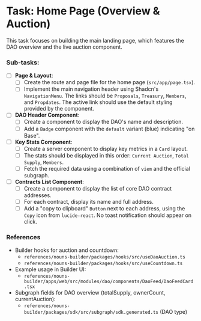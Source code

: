 # Task: Home Page (Overview & Auction)

This task focuses on building the main landing page, which features the DAO overview and the live auction component.

### Sub-tasks:

- [ ] **Page & Layout**:
    - [ ] Create the route and page file for the home page (`src/app/page.tsx`).
    - [ ] Implement the main navigation header using Shadcn's `NavigationMenu`. The links should be `Proposals`, `Treasury`, `Members`, and `Propdates`. The active link should use the default styling provided by the component.
- [ ] **DAO Header Component**:
    - [ ] Create a component to display the DAO's name and description.
    - [ ] Add a `Badge` component with the `default` variant (blue) indicating "on Base".
- [ ] **Key Stats Component**:
    - [ ] Create a server component to display key metrics in a `Card` layout.
    - [ ] The stats should be displayed in this order: `Current Auction`, `Total Supply`, `Members`.
    - [ ] Fetch the required data using a combination of `viem` and the official subgraph.
- [ ] **Contracts List Component**:
    - [ ] Create a component to display the list of core DAO contract addresses.
    - [ ] For each contract, display its name and full address.
    - [ ] Add a "copy to clipboard" `Button` next to each address, using the `Copy` icon from `lucide-react`. No toast notification should appear on click.

### References
- Builder hooks for auction and countdown:
  - `references/nouns-builder/packages/hooks/src/useDaoAuction.ts`
  - `references/nouns-builder/packages/hooks/src/useCountdown.ts`
- Example usage in Builder UI:
  - `references/nouns-builder/apps/web/src/modules/dao/components/DaoFeed/DaoFeedCard.tsx`
- Subgraph fields for DAO overview (totalSupply, ownerCount, currentAuction):
  - `references/nouns-builder/packages/sdk/src/subgraph/sdk.generated.ts` (DAO type)